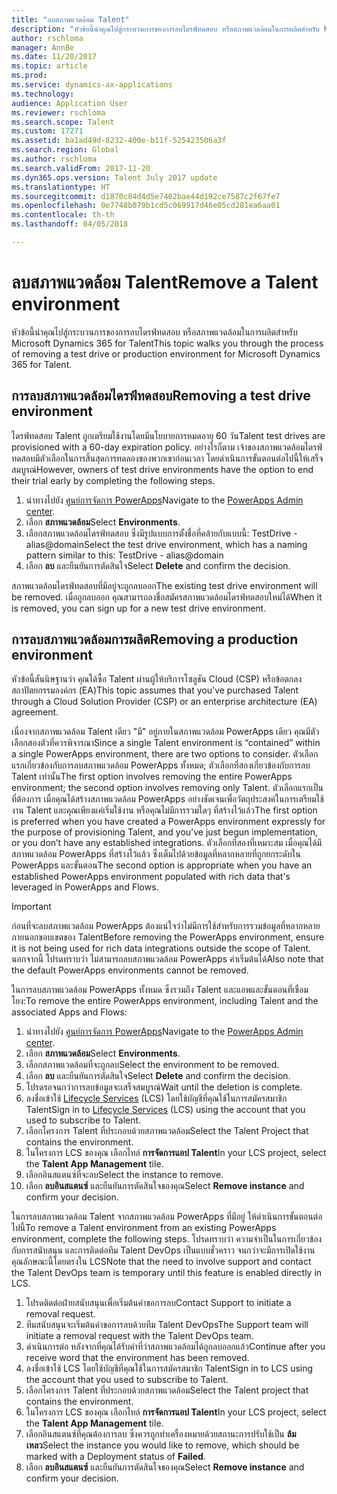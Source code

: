 ```yaml
---
title: "ลบสภาพแวดล้อม Talent"
description: "หัวข้อนี้นำคุณไปสู่กระบวนการของการลบไดรฟ์ทดสอบ หรือสภาพแวดล้อมในการผลิตสำหรับ Microsoft Dynamics 365 for Talent"
author: rschloma
manager: AnnBe
ms.date: 11/20/2017
ms.topic: article
ms.prod: 
ms.service: dynamics-ax-applications
ms.technology: 
audience: Application User
ms.reviewer: rschloma
ms.search.scope: Talent
ms.custom: 17271
ms.assetid: ba1ad49d-8232-400e-b11f-525423506a3f
ms.search.region: Global
ms.author: rschloma
ms.search.validFrom: 2017-11-20
ms.dyn365.ops.version: Talent July 2017 update
ms.translationtype: HT
ms.sourcegitcommit: d1870c84d4d5e7402bae44d192ce7587c2f67fe7
ms.openlocfilehash: 0e7748b079b1cd5c069917d46e05cd281ea6aa01
ms.contentlocale: th-th
ms.lasthandoff: 04/05/2018

---
```

# <a name="remove-a-talent-environment"></a><span data-ttu-id="9c0c3-103">ลบสภาพแวดล้อม Talent</span><span class="sxs-lookup"><span data-stu-id="9c0c3-103">Remove a Talent environment</span></span>

<span data-ttu-id="9c0c3-104">หัวข้อนี้นำคุณไปสู่กระบวนการของการลบไดรฟ์ทดสอบ หรือสภาพแวดล้อมในการผลิตสำหรับ Microsoft Dynamics 365 for Talent</span><span class="sxs-lookup"><span data-stu-id="9c0c3-104">This topic walks you through the process of removing a test drive or production environment for Microsoft Dynamics 365 for Talent.</span></span>

## <a name="removing-a-test-drive-environment"></a><span data-ttu-id="9c0c3-105">การลบสภาพแวดล้อมไดรฟ์ทดสอบ</span><span class="sxs-lookup"><span data-stu-id="9c0c3-105">Removing a test drive environment</span></span>

<span data-ttu-id="9c0c3-106">ไดรฟ์ทดสอบ Talent ถูกเตรียมใช้งานโดยมีนโยบายการหมดอายุ 60 วัน</span><span class="sxs-lookup"><span data-stu-id="9c0c3-106">Talent test drives are provisioned with a 60-day expiration policy.</span></span> <span data-ttu-id="9c0c3-107">อย่างไรก็ตาม เจ้าของสภาพแวดล้อมไดรฟ์ทดสอบมีตัวเลือกในการสิ้นสุดการทดลองของพวกเขาก่อนเวลา โดยดำเนินการขั้นตอนต่อไปนี้ให้เสร็จสมบูรณ์</span><span class="sxs-lookup"><span data-stu-id="9c0c3-107">However, owners of test drive environments have the option to end their trial early by completing the following steps.</span></span> 

1. <span data-ttu-id="9c0c3-108">นำทางไปยัง [ศูนย์การจัดการ PowerApps](https://admin.businessplatform.microsoft.com/)</span><span class="sxs-lookup"><span data-stu-id="9c0c3-108">Navigate to the [PowerApps Admin center](https://admin.businessplatform.microsoft.com/).</span></span>
2. <span data-ttu-id="9c0c3-109">เลือก **สภาพแวดล้อม**</span><span class="sxs-lookup"><span data-stu-id="9c0c3-109">Select **Environments**.</span></span>
3. <span data-ttu-id="9c0c3-110">เลือกสภาพแวดล้อมไดรฟ์ทดสอบ ซึ่งมีรูปแบบการตั้งชื่อที่คล้ายกับแบบนี้: TestDrive - alias@domain</span><span class="sxs-lookup"><span data-stu-id="9c0c3-110">Select the test drive environment, which has a naming pattern similar to this: TestDrive - alias@domain</span></span>
4. <span data-ttu-id="9c0c3-111">เลือก **ลบ** และยืนยันการตัดสินใจ</span><span class="sxs-lookup"><span data-stu-id="9c0c3-111">Select **Delete** and confirm the decision.</span></span> 

<span data-ttu-id="9c0c3-112">สภาพแวดล้อมไดรฟ์ทดสอบที่มีอยู่จะถูกลบออก</span><span class="sxs-lookup"><span data-stu-id="9c0c3-112">The existing test drive environment will be removed.</span></span> <span data-ttu-id="9c0c3-113">เมื่อถูกลบออก คุณสามารถลงชื่อสมัครสภาพแวดล้อมไดรฟ์ทดสอบใหม่ได้</span><span class="sxs-lookup"><span data-stu-id="9c0c3-113">When it is removed, you can sign up for a new test drive environment.</span></span> 

## <a name="removing-a-production-environment"></a><span data-ttu-id="9c0c3-114">การลบสภาพแวดล้อมการผลิต</span><span class="sxs-lookup"><span data-stu-id="9c0c3-114">Removing a production environment</span></span>

<span data-ttu-id="9c0c3-115">หัวข้อนี้สันนิษฐานว่า คุณได้ซื้อ Talent ผ่านผู้ให้บริการโซลูชัน Cloud (CSP) หรือข้อตกลงสถาปัตยกรรมองค์กร (EA)</span><span class="sxs-lookup"><span data-stu-id="9c0c3-115">This topic assumes that you've purchased Talent through a Cloud Solution Provider (CSP) or an enterprise architecture (EA) agreement.</span></span> 

<span data-ttu-id="9c0c3-116">เนื่องจากสภาพแวดล้อม Talent เดียว "มี" อยู่ภายในสภาพแวดล้อม PowerApps เดียว คุณมีตัวเลือกสองตัวที่ควรพิจารณา</span><span class="sxs-lookup"><span data-stu-id="9c0c3-116">Since a single Talent environment is “contained” within a single PowerApps environment, there are two options to consider.</span></span> <span data-ttu-id="9c0c3-117">ตัวเลือกแรกเกี่ยวข้องกับการลบสภาพแวดล้อม PowerApps ทั้งหมด; ตัวเลือกที่สองเกี่ยวข้องกับการลบ Talent เท่านั้น</span><span class="sxs-lookup"><span data-stu-id="9c0c3-117">The first option involves removing the entire PowerApps environment; the second option involves removing only Talent.</span></span> <span data-ttu-id="9c0c3-118">ตัวเลือกแรกเป็นที่ต้องการ เมื่อคุณได้สร้างสภาพแวดล้อม PowerApps อย่างชัดเจนเพื่อวัตถุประสงค์ในการเตรียมใช้งาน Talent และคุณเพียงแค่เริ่มใช้งาน หรือคุณไม่มีการรวมใดๆ ที่สร้างไว้แล้ว</span><span class="sxs-lookup"><span data-stu-id="9c0c3-118">The first option is preferred when you have created a PowerApps environment expressly for the purpose of provisioning Talent, and you've just begun implementation, or you don’t have any established integrations.</span></span> <span data-ttu-id="9c0c3-119">ตัวเลือกที่สองที่เหมาะสม เมื่อคุณได้มีสภาพแวดล้อม PowerApps ที่สร้างไว้แล้ว ซึ่งเต็มไปด้วยข้อมูลที่หลากหลายที่ถูกยกระดับใน PowerApps และขั้นตอน</span><span class="sxs-lookup"><span data-stu-id="9c0c3-119">The second option is appropriate when you have an established PowerApps environment populated with rich data that's leveraged in PowerApps and Flows.</span></span>

> [!Important]
> <span data-ttu-id="9c0c3-120">ก่อนที่จะลบสภาพแวดล้อม PowerApps ต้องแน่ใจว่าไม่มีการใช้สำหรับการรวมข้อมูลที่หลากหลายภายนอกขอบเขตของ Talent</span><span class="sxs-lookup"><span data-stu-id="9c0c3-120">Before removing the PowerApps environment, ensure it is not being used for rich data integrations outside the scope of Talent.</span></span> <span data-ttu-id="9c0c3-121">นอกจากนี้ โปรดทราบว่า ไม่สามารถลบสภาพแวดล้อม PowerApps ค่าเริ่มต้นได้</span><span class="sxs-lookup"><span data-stu-id="9c0c3-121">Also note that the default PowerApps environments cannot be removed.</span></span> 

<span data-ttu-id="9c0c3-122">ในการลบสภาพแวดล้อม PowerApps ทั้งหมด ซึ่งรวมถึง Talent และแอพและขั้นตอนที่เชื่อมโยง:</span><span class="sxs-lookup"><span data-stu-id="9c0c3-122">To remove the entire PowerApps environment, including Talent and the associated Apps and Flows:</span></span>

1. <span data-ttu-id="9c0c3-123">นำทางไปยัง [ศูนย์การจัดการ PowerApps](https://admin.businessplatform.microsoft.com/)</span><span class="sxs-lookup"><span data-stu-id="9c0c3-123">Navigate to the [PowerApps Admin center](https://admin.businessplatform.microsoft.com/).</span></span>
2. <span data-ttu-id="9c0c3-124">เลือก **สภาพแวดล้อม**</span><span class="sxs-lookup"><span data-stu-id="9c0c3-124">Select **Environments**.</span></span>
3. <span data-ttu-id="9c0c3-125">เลือกสภาพแวดล้อมที่จะถูกลบ</span><span class="sxs-lookup"><span data-stu-id="9c0c3-125">Select the environment to be removed.</span></span>
4. <span data-ttu-id="9c0c3-126">เลือก **ลบ** และยืนยันการตัดสินใจ</span><span class="sxs-lookup"><span data-stu-id="9c0c3-126">Select **Delete** and confirm the decision.</span></span> 
5. <span data-ttu-id="9c0c3-127">โปรดรอจนกว่าการลบข้อมูลจะเสร็จสมบูรณ์</span><span class="sxs-lookup"><span data-stu-id="9c0c3-127">Wait until the deletion is complete.</span></span>
6. <span data-ttu-id="9c0c3-128">ลงชื่อเข้าใช้ [Lifecycle Services](https://lcs.dynamics.com/Logon/Index) (LCS) โดยใช้บัญชีที่คุณใช้ในการสมัครสมาชิก Talent</span><span class="sxs-lookup"><span data-stu-id="9c0c3-128">Sign in to [Lifecycle Services](https://lcs.dynamics.com/Logon/Index) (LCS) using the account that you used to subscribe to Talent.</span></span> 
7. <span data-ttu-id="9c0c3-129">เลือกโครงการ Talent ที่ประกอบด้วยสภาพแวดล้อม</span><span class="sxs-lookup"><span data-stu-id="9c0c3-129">Select the Talent Project that contains the environment.</span></span> 
8. <span data-ttu-id="9c0c3-130">ในโครงการ LCS ของคุณ เลือกไทล์ **การจัดการแอป Talent**</span><span class="sxs-lookup"><span data-stu-id="9c0c3-130">In your LCS project, select the **Talent App Management** tile.</span></span> 
9. <span data-ttu-id="9c0c3-131">เลือกอินสแตนซ์ที่จะลบ</span><span class="sxs-lookup"><span data-stu-id="9c0c3-131">Select the instance to remove.</span></span> 
10. <span data-ttu-id="9c0c3-132">เลือก **ลบอินสแตนซ์** และยืนยันการตัดสินใจของคุณ</span><span class="sxs-lookup"><span data-stu-id="9c0c3-132">Select **Remove instance** and confirm your decision.</span></span>  

<span data-ttu-id="9c0c3-133">ในการลบสภาพแวดล้อม Talent จากสภาพแวดล้อม PowerApps ที่มีอยู่ ให้ดำเนินการขั้นตอนต่อไปนี้</span><span class="sxs-lookup"><span data-stu-id="9c0c3-133">To remove a Talent environment from an existing PowerApps environment, complete the following steps.</span></span> <span data-ttu-id="9c0c3-134">โปรดทราบว่า ความจำเป็นในการเกี่ยวข้องกับการสนับสนุน และการติดต่อทีม Talent DevOps เป็นแบบชั่วคราว จนกว่าจะมีการเปิดใช้งานคุณลักษณะนี้โดยตรงใน LCS</span><span class="sxs-lookup"><span data-stu-id="9c0c3-134">Note that the need to involve support and contact the Talent DevOps team is temporary until this feature is enabled directly in LCS.</span></span>

1. <span data-ttu-id="9c0c3-135">โปรดติดต่อฝ่ายสนับสนุนเพื่อเริ่มต้นคำขอการลบ</span><span class="sxs-lookup"><span data-stu-id="9c0c3-135">Contact Support to initiate a removal request.</span></span>
2. <span data-ttu-id="9c0c3-136">ทีมสนับสนุนจะเริ่มต้นคำขอการลบด้วยทีม Talent DevOps</span><span class="sxs-lookup"><span data-stu-id="9c0c3-136">The Support team will initiate a removal request with the Talent DevOps team.</span></span> 
3. <span data-ttu-id="9c0c3-137">ดำเนินการต่อ หลังจากที่คุณได้รับคำที่ว่าสภาพแวดล้อมได้ถูกลบออกแล้ว</span><span class="sxs-lookup"><span data-stu-id="9c0c3-137">Continue after you receive word that the environment has been removed.</span></span>
4.  <span data-ttu-id="9c0c3-138">ลงชื่อเข้าใช้ LCS โดยใช้บัญชีที่คุณใช้ในการสมัครสมาชิก Talent</span><span class="sxs-lookup"><span data-stu-id="9c0c3-138">Sign in to LCS using the account that you used to subscribe to Talent.</span></span> 
5. <span data-ttu-id="9c0c3-139">เลือกโครงการ Talent ที่ประกอบด้วยสภาพแวดล้อม</span><span class="sxs-lookup"><span data-stu-id="9c0c3-139">Select the Talent project that contains the environment.</span></span> 
6. <span data-ttu-id="9c0c3-140">ในโครงการ LCS ของคุณ เลือกไทล์ **การจัดการแอป Talent**</span><span class="sxs-lookup"><span data-stu-id="9c0c3-140">In your LCS project, select the **Talent App Management** tile.</span></span> 
7. <span data-ttu-id="9c0c3-141">เลือกอินสแตนซ์ที่คุณต้องการลบ ซึ่งควรถูกทำเครื่องหมายด้วยสถานะการปรับใช้เป็น **ล้มเหลว**</span><span class="sxs-lookup"><span data-stu-id="9c0c3-141">Select the instance you would like to remove, which should be marked with a Deployment status of **Failed**.</span></span>
8. <span data-ttu-id="9c0c3-142">เลือก **ลบอินสแตนซ์** และยืนยันการตัดสินใจของคุณ</span><span class="sxs-lookup"><span data-stu-id="9c0c3-142">Select **Remove instance** and confirm your decision.</span></span> 


